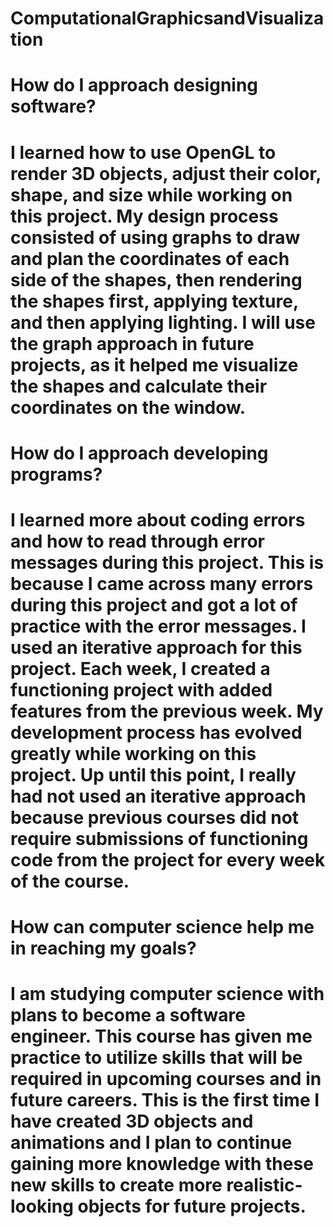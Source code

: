 # ComputationalGraphicsandVisualization
#
# **How do I approach designing software?**
# I learned how to use OpenGL to render 3D objects, adjust their color, shape, and size while working on this project. My design process consisted of using graphs to draw and plan the coordinates of each side of the shapes, then rendering the shapes first, applying texture, and then applying lighting. I will use the graph approach in future projects, as it helped me visualize the shapes and calculate their coordinates on the window.
# 
# **How do I approach developing programs?**
# I learned more about coding errors and how to read through error messages during this project. This is because I came across many errors during this project and got a lot of practice with the error messages. I used an iterative approach for this project. Each week, I created a functioning project with added features from the previous week. My development process has evolved greatly while working on this project. Up until this point, I really had not used an iterative approach because previous courses did not require submissions of functioning code from the project for every week of the course. 
#
# **How can computer science help me in reaching my goals?**
# I am studying computer science with plans to become a software engineer. This course has given me practice to utilize skills that will be required in upcoming courses and in future careers. This is the first time I have created 3D objects and animations and I plan to continue gaining more knowledge with these new skills to create more realistic-looking objects for future projects. 

